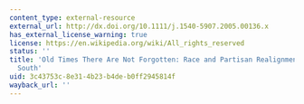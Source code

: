 ```yaml
---
content_type: external-resource
external_url: http://dx.doi.org/10.1111/j.1540-5907.2005.00136.x
has_external_license_warning: true
license: https://en.wikipedia.org/wiki/All_rights_reserved
status: ''
title: 'Old Times There Are Not Forgotten: Race and Partisan Realignment in the Contemporary
  South'
uid: 3c43753c-8e31-4b23-b4de-b0ff2945814f
wayback_url: ''
---
```


